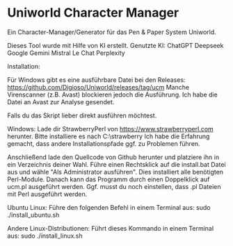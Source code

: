 # Uniworld Character Manager
Ein Character-Manager/Generator für das Pen & Paper System Uniworld.

Dieses Tool wurde mit Hilfe von KI erstellt.
Genutzte KI:
ChatGPT
Deepseek
Google Gemini
Mistral Le Chat
Perplexity

Installation:

Für Windows gibt es eine ausführbare Datei bei den Releases: https://github.com/Digioso/Uniworld/releases/tag/ucm
Manche Virenscanner (z.B. Avast) blockieren jedoch die Ausführung. Ich habe die Datei an Avast zur Analyse gesendet.

Falls du das Skript lieber direkt ausführen möchtest.

Windows:
Lade dir StrawberryPerl von https://www.strawberryperl.com herunter. Bitte installiere es nach C:\strawberry
Ich habe die Erfahrung gemacht, dass andere Installationspfade ggf. zu Problemen führen.

Anschließend lade den Quellcode von Github herunter und platziere ihn in ein Verzeichnis deiner Wahl.
Führe einen Rechtsklick auf die install.bat Datei aus und wähle "Als Administrator ausführen". Dies installiert alle benötigten Perl-Module.
Danach kann das Programm durch einen Doppelklick auf ucm.pl ausgeführt werden. Ggf. musst du noch einstellen, dass .pl Dateien mit Perl ausgeführt werden.

Ubuntu Linux:
Führe den folgenden Befehl in einem Terminal aus:
sudo ./install_ubuntu.sh

Andere Linux-Distributionen:
Führt dieses Kommando in einem Terminal aus:
sudo ./install_linux.sh
